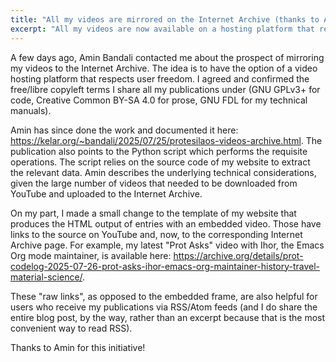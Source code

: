 ```yaml
---
title: "All my videos are mirrored on the Internet Archive (thanks to Amin Bandali)"
excerpt: "All my videos are now available on a hosting platform that respects user freedom."
---
```


A few days ago, Amin Bandali contacted me about the prospect of
mirroring my videos to the Internet Archive. The idea is to have the
option of a video hosting platform that respects user freedom. I
agreed and confirmed the free/libre copyleft terms I share all my
publications under (GNU GPLv3+ for code, Creative Common BY-SA 4.0 for
prose, GNU FDL for my technical manuals).

Amin has since done the work and documented it here:
<https://kelar.org/~bandali/2025/07/25/protesilaos-videos-archive.html>.
The publication also points to the Python script which performs the
requisite operations. The script relies on the source code of my
website to extract the relevant data. Amin describes the underlying
technical considerations, given the large number of videos that needed
to be downloaded from YouTube and uploaded to the Internet Archive.

On my part, I made a small change to the template of my website that
produces the HTML output of entries with an embedded video. Those have
links to the source on YouTube and, now, to the corresponding Internet
Archive page. For example, my latest "Prot Asks" video with Ihor, the
Emacs Org mode maintainer, is available here:
<https://archive.org/details/prot-codelog-2025-07-26-prot-asks-ihor-emacs-org-maintainer-history-travel-material-science/>.

These "raw links", as opposed to the embedded frame, are also helpful
for users who receive my publications via RSS/Atom feeds (and I do
share the entire blog post, by the way, rather than an excerpt because
that is the most convenient way to read RSS).

Thanks to Amin for this initiative!
